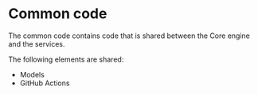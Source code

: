 # Common code

The common code contains code that is shared between the Core engine and the
services.

The following elements are shared:

- Models
- GitHub Actions
